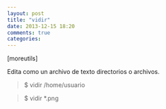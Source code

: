 ```yaml
---
layout: post
title: "vidir"
date: 2013-12-15 18:20
comments: true
categories: 
---
```

[moreutils]

Edita como un archivo de texto directorios o archivos.

>$ vidir /home/usuario

>$ vidir *.png


